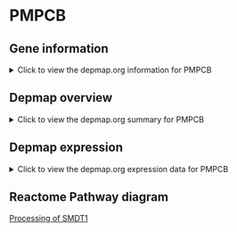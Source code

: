 <h1>PMPCB</h1>

<h2>Gene information</h2>
<details>
  <summary>Click to view the depmap.org information for PMPCB</summary>
  <iframe src="https://depmap.org/portal/gene/PMPCB?tab=about" style="border:none;width:100%;height:800px"></iframe>
</details>

<h2>Depmap overview</h2>
<details>
  <summary>Click to view the depmap.org summary for PMPCB</summary>
  <iframe src="https://depmap.org/portal/gene/PMPCB?tab=overview" style="border:none;width:100%;height:800px"></iframe>
</details>

<h2>Depmap expression</h2>
<details>
  <summary>Click to view the depmap.org expression data for PMPCB</summary>
  <iframe src="https://depmap.org/portal/gene/PMPCB?tab=characterization" style="border:none;width:100%;height:800px"></iframe>
</details>



<h2>Reactome Pathway diagram</h2>
<a href="https://reactome.org/PathwayBrowser/#/R-HSA-8949664" target="_BLANK">Processing of SMDT1</a>



